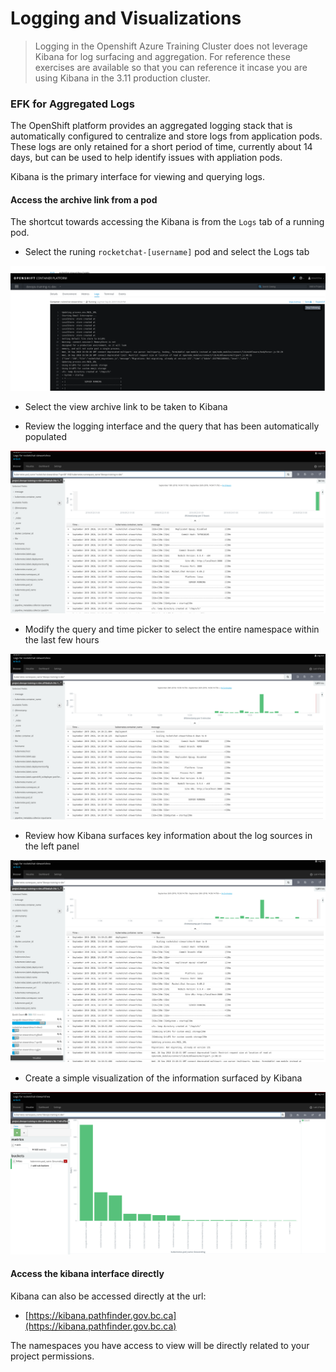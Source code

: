 # Logging and Visualizations

> Logging in the Openshift Azure Training Cluster does not leverage Kibana for log surfacing and aggregation. For reference these exercises are available so that you can reference it incase you are using Kibana in the 3.11 production cluster. 

### EFK for Aggregated Logs
The OpenShift platform provides an aggregated logging stack that is automatically configured to centralize and store logs from application pods. These logs are only retained for a short period of time, currently about 14 days, but can be used to help identify issues with appliation pods. 

Kibana is the primary interface for viewing and querying logs. 

#### Access the archive link from a pod
The shortcut towards accessing the Kibana is from the `Logs` tab of a running pod. 

- Select the runing `rocketchat-[username]` pod and select the Logs tab

![](./images/10_logging_01.png)

- Select the view archive link to be taken to Kibana

- Review the logging interface and the query that has been automatically populated

![](./images/10_logging_02.png)


- Modify the query and time picker to select the entire namespace within the last few hours

![](./images/10_logging_03.png)

- Review how Kibana surfaces key information about the log sources in the left panel

![](./images/10_logging_04.png)

- Create a simple visualization of the information surfaced by Kibana

![](./images/10_logging_viz_01.png)


#### Access the kibana interface directly 
Kibana can also be accessed directly at the url: 
- [https://kibana.pathfinder.gov.bc.ca](https://kibana.pathfinder.gov.bc.ca)

The namespaces you have access to view will be directly related to your project permissions. 